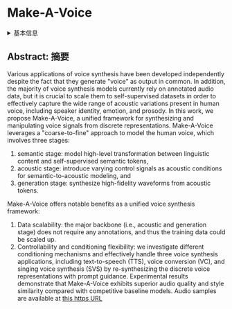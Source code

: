 # Make-A-Voice

<details>
<summary>基本信息</summary>

- 标题: "Make-A-Voice: Unified Voice Synthesis With Discrete Representation"
- 作者: 
  - 01 Rongjie Huang
  - 02 Chunlei Zhang
  - 03 Yongqi Wang
  - 04 Dongchao Yang
  - 05 Luping Liu
  - 06 Zhenhui Ye
  - 07 Ziyue Jiang
  - 08 Chao Weng
  - 09 Zhou Zhao
  - 10 Dong Yu
- 链接: 
  - [ArXiv](https://arxiv.org/abs/2305.19269)
  - [Publication]()
  - [Github]()
  - [Demo](https://make-a-voice.github.io/)
- 文件: 
  - [ArXiv] #TODO
  - [Publication] #TODO

</details>

## Abstract: 摘要

Various applications of voice synthesis have been developed independently despite the fact that they generate "voice" as output in common. 
In addition, the majority of voice synthesis models currently rely on annotated audio data, but it is crucial to scale them to self-supervised datasets in order to effectively capture the wide range of acoustic variations present in human voice, including speaker identity, emotion, and prosody. 
In this work, we propose Make-A-Voice, a unified framework for synthesizing and manipulating voice signals from discrete representations. 
Make-A-Voice leverages a "coarse-to-fine" approach to model the human voice, which involves three stages: 
1) semantic stage: model high-level transformation between linguistic content and self-supervised semantic tokens, 
2) acoustic stage: introduce varying control signals as acoustic conditions for semantic-to-acoustic modeling, and 
3) generation stage: synthesize high-fidelity waveforms from acoustic tokens. 

Make-A-Voice offers notable benefits as a unified voice synthesis framework: 
1) Data scalability: the major backbone (i.e., acoustic and generation stage) does not require any annotations, and thus the training data could be scaled up. 
2) Controllability and conditioning flexibility: we investigate different conditioning mechanisms and effectively handle three voice synthesis applications, including text-to-speech (TTS), voice conversion (VC), and singing voice synthesis (SVS) by re-synthesizing the discrete voice representations with prompt guidance. 
Experimental results demonstrate that Make-A-Voice exhibits superior audio quality and style similarity compared with competitive baseline models. 
Audio samples are available at [this https URL](https://make-a-voice.github.io/)

